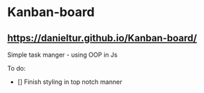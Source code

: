 # Kanban-board
## https://danieltur.github.io/Kanban-board/
Simple  task manger - using OOP in Js

To do:
- [] Finish styling in top notch manner
